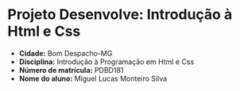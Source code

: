 <html>
<body>
    <h1>Projeto Desenvolve: Introdução à Html e Css</h1>
    <ul>
      <li><strong>Cidade:</strong> Bom Despacho-MG</li>
      <li><strong>Disciplina:</strong> Introdução à Programação em Html e Css</li>
      <li><strong>Número de matrícula:</strong> PDBD181</li>
      <li><strong>Nome do aluno:</strong> Miguel Lucas Monteiro Silva </li>
    </ul>
</body>
</html>

